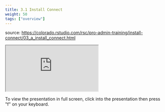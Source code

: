 ```yaml
---
title: 3.1 Install Connect
weight: 50
tags: ["overview"]
---
```


source: https://colorado.rstudio.com/rsc/pro-admin-training/install-connect/03_a_install_connect.html

<div class="responsive-container-xaringan">

  <div class="cssload-loader">
    <div class="cssload-inner cssload-one"></div>
    <div class="cssload-inner cssload-two"></div>
    <div class="cssload-inner cssload-three"></div>
  </div>
  <iframe 
    src="https://colorado.rstudio.com/rsc/pro-admin-training/install-connect/03_a_install_connect.html" 
        gesture="media"  allow="encrypted-media" allowfullscreen
        scrolling="no">
  </iframe>
</div>


To view the presentation in full screen, click into the presentation then press "f" on your keyboard.

